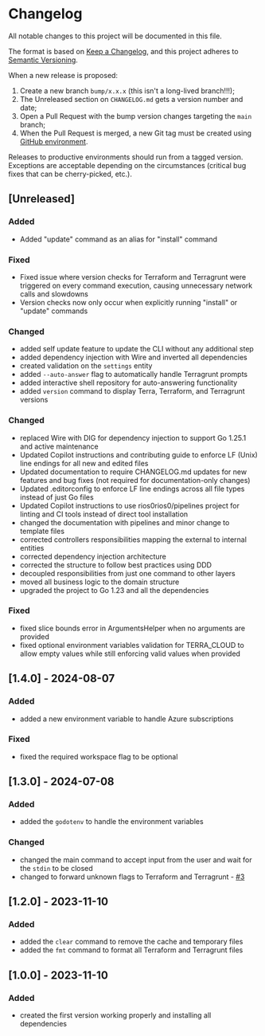 # Changelog

All notable changes to this project will be documented in this file.

The format is based on [Keep a Changelog](https://keepachangelog.com/en/1.0.0/), and this project adheres to [Semantic Versioning](https://semver.org/spec/v2.0.0.html).

When a new release is proposed:

1. Create a new branch `bump/x.x.x` (this isn't a long-lived branch!!!);
2. The Unreleased section on `CHANGELOG.md` gets a version number and date;
3. Open a Pull Request with the bump version changes targeting the `main` branch;
4. When the Pull Request is merged, a new Git tag must be created using [GitHub environment](https://github.com/rios0rios0/terra/tags).

Releases to productive environments should run from a tagged version.
Exceptions are acceptable depending on the circumstances (critical bug fixes that can be cherry-picked, etc.).

## [Unreleased]

### Added

- Added "update" command as an alias for "install" command

### Fixed

- Fixed issue where version checks for Terraform and Terragrunt were triggered on every command execution, causing unnecessary network calls and slowdowns
- Version checks now only occur when explicitly running "install" or "update" commands

### Changed

- added self update feature to update the CLI without any additional step
- added dependency injection with Wire and inverted all dependencies
- created validation on the `settings` entity
- added `--auto-answer` flag to automatically handle Terragrunt prompts
- added interactive shell repository for auto-answering functionality
- added `version` command to display Terra, Terraform, and Terragrunt versions

### Changed

- replaced Wire with DIG for dependency injection to support Go 1.25.1 and active maintenance
- Updated Copilot instructions and contributing guide to enforce LF (Unix) line endings for all new and edited files
- Updated documentation to require CHANGELOG.md updates for new features and bug fixes (not required for documentation-only changes)
- Updated .editorconfig to enforce LF line endings across all file types instead of just Go files
- Updated Copilot instructions to use rios0rios0/pipelines project for linting and CI tools instead of direct tool installation
- changed the documentation with pipelines and minor change to template files
- corrected controllers responsibilities mapping the external to internal entities
- corrected dependency injection architecture
- corrected the structure to follow best practices using DDD
- decoupled responsibilities from just one command to other layers
- moved all business logic to the domain structure
- upgraded the project to Go 1.23 and all the dependencies

### Fixed

- fixed slice bounds error in ArgumentsHelper when no arguments are provided
- fixed optional environment variables validation for TERRA_CLOUD to allow empty values while still enforcing valid values when provided

## [1.4.0] - 2024-08-07

### Added

- added a new environment variable to handle Azure subscriptions

### Fixed

- fixed the required workspace flag to be optional

## [1.3.0] - 2024-07-08

### Added

- added the `godotenv` to handle the environment variables

### Changed

- changed the main command to accept input from the user and wait for the `stdin` to be closed
- changed to forward unknown flags to Terraform and Terragrunt - [#3](https://github.com/rios0rios0/terra/issues/3)

## [1.2.0] - 2023-11-10

### Added

- added the `clear` command to remove the cache and temporary files
- added the `fmt` command to format all Terraform and Terragrunt files

## [1.0.0] - 2023-11-10

### Added

- created the first version working properly and installing all dependencies
